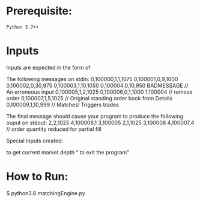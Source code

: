 # Prerequisite:
    Python 3.7++

# Inputs

Inputs are expected in the form of 

The following messages on stdin:
0,100000,1,1,1075
0,100001,0,9,1000
0,100002,0,30,975
0,100003,1,10,1050
0,100004,0,10,950
BADMESSAGE // An erroneous input
0,100005,1,2,1025
0,100006,0,1,1000
1,100004 // remove order
0,100007,1,5,1025 // Original standing order book from Details
0,100009,1,10,999 // Matches! Triggers trades

The final message should cause your program to produce the following ouput on
stdout:
2,2,1025
4,100008,1
3,100005
2,1,1025
3,100008
4,100007,4 // order quantity reduced for partial fill

Special Inputs created:

<PRINT> to get current market depth
<Q> to exit the program

# How to Run:

$ python3.8 matchingEngine.py
